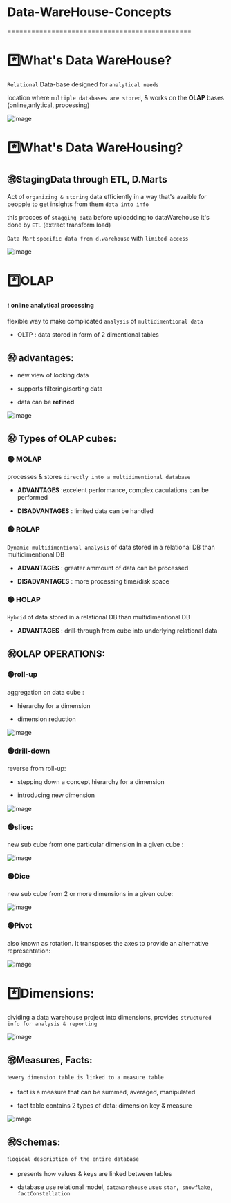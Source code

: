 # Data-WareHouse-Concepts
==============================================
# *️⃣What's Data WareHouse?
`Relational` Data-base designed for `analytical needs`

location where `multiple databases are stored`, & works on the **OLAP** bases (online,anlytical, processing)

![image](https://user-images.githubusercontent.com/51888893/185953581-01fa05dd-6848-440a-a64b-aa3a39924779.png)

# *️⃣What's Data WareHousing?

## ㊗️StagingData through ETL, D.Marts

Act of `organizing & storing` data efficiently in a way that's avaible for peopple to get insights from them `data into info`

this procces of `stagging data` before uploadding to dataWarehouse it's done by `ETL` (extract transform load)

`Data Mart` `specific data from d.warehouse` with `limited access`

![image](https://user-images.githubusercontent.com/51888893/185955912-b0e1fd67-890c-415f-bbd2-ffbe51889d1b.png)

# *️⃣OLAP
❗ __online analytical processing__

flexible way to make complicated `analysis` of `multidimentional data`

- OLTP : data stored in form of 2 dimentional tables 

## ㊗️ advantages:
- new view of looking data

- supports filtering/sorting data

- data can be __refined__

![image](https://user-images.githubusercontent.com/51888893/185961322-1a3391a1-a6f6-4712-bce4-3fbf83376ef0.png)

## ㊗️ Types of OLAP cubes:
### 🟢 MOLAP
processes &  stores `directly into a multidimentional database`

- __ADVANTAGES__ :excelent performance, complex caculations can be performed

- __DISADVANTAGES__ : limited data can be handled
### 🟢 ROLAP
`Dynamic multidimentional analysis` of data stored in a relational DB than multidimentional DB

- __ADVANTAGES__ : greater ammount of data can be processed

- __DISADVANTAGES__ : more processing time/disk space
### 🟢 HOLAP
`Hybrid` of data stored in a relational DB than multidimentional DB

- __ADVANTAGES__ : drill-through from cube into underlying relational data
## ㊗️OLAP OPERATIONS:
### 🟢roll-up
aggregation on data cube :

- hierarchy for a dimension

- dimension reduction

![image](https://user-images.githubusercontent.com/51888893/186010986-bae558ef-1b3c-41bc-a880-20a91a996ffd.png)

### 🟢drill-down
reverse from roll-up:

- stepping down a concept hierarchy for a dimension 

- introducing new dimension 

![image](https://user-images.githubusercontent.com/51888893/186010876-3b3b5f64-3814-4c87-8dc8-a1d8c6480f70.png)

### 🟢slice:
new sub cube from one particular dimension in a given cube :

![image](https://user-images.githubusercontent.com/51888893/186011332-b00fc8ae-bacf-44cc-9b57-deb85ede5d75.png)

### 🟢Dice
new sub cube from 2 or more dimensions in a given cube:

![image](https://user-images.githubusercontent.com/51888893/186011808-ba0f610e-19ff-4e25-ba08-7e08f794e5d7.png)

### 🟢Pivot
also known as rotation. It transposes the axes to provide an alternative representation:

![image](https://user-images.githubusercontent.com/51888893/186012150-ccae521d-f700-4689-a78b-f36806cc7066.png)
# *️⃣Dimensions:
dividing a data warehouse project into dimensions, provides `structured info for analysis & reporting`

![image](https://user-images.githubusercontent.com/51888893/186012853-0eaac1a1-ecbc-4fd1-899f-6ea8ebf0503a.png)

## ㊗️Measures, Facts:
`❗every dimension table is linked to a measure table`

- fact is a measure that can be summed, averaged, manipulated

- fact table contains 2 types of data:  dimension key & measure

![image](https://user-images.githubusercontent.com/51888893/186013656-319faf16-e6d2-4e4c-a978-1eb40118cc6f.png)

## ㊗️Schemas:
`❗logical description of the entire database`

- presents how values & keys are linked between tables

- database use relational model, `datawarehouse` uses `star, snowflake, factConstellation`
